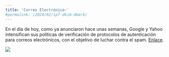 ```yaml
---
title: 'Correo Electrónico:'
#permalink: /2024/02/spf-dkim-dmark/
---
```


En el día de hoy, como ya anunciaron hace unas semanas, Google y Yahoo intensifican sus políticas de verificación de protocolos de autenticación para correos electrónicos, con el objetivo de luchar contra el spam. [Enlace](http://www.josedomingo.org).

![ ](https://www.josedomingo.org/pledin/assets/images/cursos.png)

